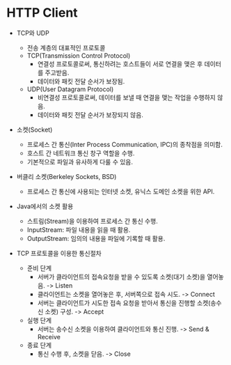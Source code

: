 # HTTP Client

* TCP와 UDP
  * 전송 계층의 대표적인 프로토콜
  * TCP(Transmission Control Protocol)
    * 연결성 프로토콜로써, 통신하려는 호스트들이 서로 연결을 맺은 후 데이터를 주고받음.
    * 데이터와 패킷 전달 순서가 보장됨.
  * UDP(User Datagram Protocol)
    * 비연결성 프로토콜로써, 데이터를 보낼 때 연결을 맺는 작업을 수행하지 않음.
    * 데이터와 패킷 전달 순서가 보장되지 않음.

* 소켓(Socket)
  * 프로세스 간 통신(Inter Process Communication, IPC)의 종착점을 의미함.
  * 호스트 간 네트워크 통신 창구 역할을 수행.
  * 기본적으로 파일과 유사하게 다룰 수 있음.

* 버클리 소켓(Berkeley Sockets, BSD)
  * 프로세스 간 통신에 사용되는 인터넷 소켓, 유닉스 도메인 소켓을 위한 API.

* Java에서의 소켓 활용
  * 스트림(Stream)을 이용하여 프로세스 간 통신 수행.
  * InputStream: 파일 내용을 읽을 때 활용.
  * OutputStream: 임의의 내용을 파일에 기록할 때 활용.
    
  
* TCP 프로토콜을 이용한 통신절차
  * 준비 단계
    * 서버가 클라이언트의 접속요청을 받을 수 있도록 소켓(대기 소켓)을 열어놓음. -> Listen
    * 클라이언트는 소켓을 열어놓은 후, 서버쪽으로 접속 시도. -> Connect
    * 서버는 클라이언트가 시도한 접속 요청을 받아서 통신을 진행할 소켓(송수신 소켓) 구성. -> Accept
  * 실행 단계
    * 서버는 송수신 소켓을 이용하여 클라이언트와 통신 진행. -> Send & Receive
  * 종료 단계
    * 통신 수행 후, 소켓을 닫음. -> Close
